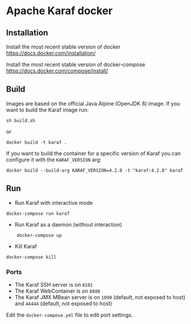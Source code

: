 <!--
    Licensed to the Apache Software Foundation (ASF) under one
    or more contributor license agreements.  See the NOTICE file
    distributed with this work for additional information
    regarding copyright ownership.  The ASF licenses this file
    to you under the Apache License, Version 2.0 (the
    "License"); you may not use this file except in compliance
    with the License.  You may obtain a copy of the License at

      http://www.apache.org/licenses/LICENSE-2.0

    Unless required by applicable law or agreed to in writing,
    software distributed under the License is distributed on an
    "AS IS" BASIS, WITHOUT WARRANTIES OR CONDITIONS OF ANY
    KIND, either express or implied.  See the License for the
    specific language governing permissions and limitations
    under the License.
-->
# Apache Karaf docker

## Installation

Install the most recent stable version of docker
https://docs.docker.com/installation/

Install the most recent stable version of docker-compose
https://docs.docker.com/compose/install/

## Build

Images are based on the official Java Alpine (OpenJDK 8) image. If you want to
build the Karaf image run:

```
sh build.sh
```

or

```
docker build -t karaf .
```

If you want to build the container for a specific version of Karaf
you can configure it with the `KARAF_VERSION` arg:

```
docker build --build-arg KARAF_VERSION=4.2.0 -t "karaf:4.2.0" karaf
```

## Run

* Run Karaf with interactive mode

```
docker-compose run karaf
```

* Run Karaf as a daemon (without interaction)

```
    docker-compose up
```

* Kill Karaf

```
docker-compose kill
```

### Ports

* The Karaf SSH server is on `8101`
* The Karaf WebContainer is on `8888`
* The Karaf JMX MBean server is on `1099` (default, not exposed to host) and `44444` (default, not exposed to host)

Edit the `docker-compose.yml` file to edit port settings.
